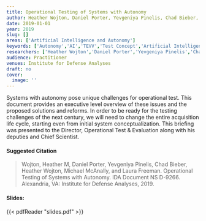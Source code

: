 ```yaml
---
title: Operational Testing of Systems with Autonomy
author: Heather Wojton, Daniel Porter, Yevgeniya Pinelis, Chad Bieber, Michael McAnally, Laura Freeman
date: 2019-01-01
year: 2019
slug: []
areas: ['Artificial Intelligence and Autonomy']
keywords: ['Autonomy','AI','TEVV','Test Concept','Artificial Intelligence','Acquisition Reform']
researchers: ['Heather Wojton','Daniel Porter','Yevgeniya Pinelis','Chad Bieber','Michael McAnally','Laura Freeman']
audience: Practitioner
venues: Institute for Defense Analyses
draft: no
cover:
  image: ''
---
```




Systems with autonomy pose unique challenges for operational test. This document provides an executive level overview of these issues and the proposed solutions and reforms. In order to be ready for the testing challenges of the next century, we will need to change the entire acquisition life cycle, starting even from initial system conceptualization. This briefing was presented to the Director, Operational Test & Evaluation along with his deputies and Chief Scientist.

#### Suggested Citation
> Wojton, Heather M, Daniel Porter, Yevgeniya Pinelis, Chad Bieber, Heather Wojton, Michael McAnally, and Laura Freeman. Operational Testing of Systems with Autonomy. IDA Document NS D-9266. Alexandria, VA: Institute for Defense Analyses, 2019.

#### Slides: 
{{< pdfReader "slides.pdf" >}}




